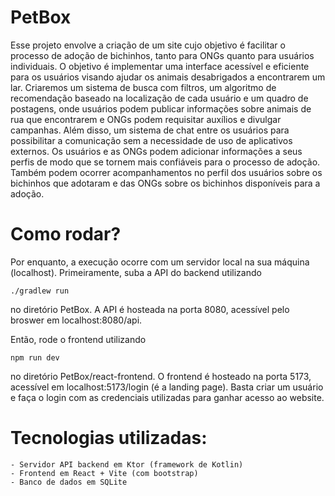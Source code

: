 # PetBox

  Esse projeto envolve a criação de um site cujo objetivo é facilitar o processo de adoção
de bichinhos, tanto para ONGs quanto para usuários individuais. O objetivo é implementar uma
interface acessível e eficiente para os usuários visando ajudar os animais desabrigados
a encontrarem um lar.
  Criaremos um sistema de busca com filtros, um algoritmo de recomendação baseado
na localização de cada usuário e um quadro de postagens, onde usuários podem publicar
informações sobre animais de rua que encontrarem e ONGs podem requisitar auxílios e divulgar
campanhas. Além disso, um sistema de chat entre os usuários para possibilitar a comunicação
sem a necessidade de uso de aplicativos externos.
  Os usuários e as ONGs podem adicionar informações a seus perfis de modo que se tornem mais
confiáveis para o processo de adoção. Também podem ocorrer acompanhamentos no perfil dos
usuários sobre os bichinhos que adotaram e das ONGs sobre os bichinhos disponíveis para a adoção.

# Como rodar?

  Por enquanto, a execução ocorre com um servidor local na sua máquina (localhost). Primeiramente, suba a API do backend utilizando
  
  ```./gradlew run```
  
  no diretório PetBox. A API é hosteada na porta 8080, acessível pelo broswer em localhost:8080/api.
  
  Então, rode o frontend utilizando
  
  ```npm run dev```
  
  no diretório PetBox/react-frontend. O frontend é hosteado na porta 5173, acessível em localhost:5173/login (é a landing page).
  Basta criar um usuário e faça o login com as credenciais utilizadas para ganhar acesso ao website.

# Tecnologias utilizadas:
    - Servidor API backend em Ktor (framework de Kotlin)
    - Frontend em React + Vite (com bootstrap)
    - Banco de dados em SQLite
